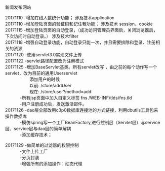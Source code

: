 新闻发布网站

20171110 -增加在线人数统计功能； 涉及技术application <br/>
20171110 -增加登陆页面的验证码和记住我功能； 涉及技术 session，cookie<br/>
20171115 -增加登陆页面的自动登录，（成功访问管理员界面后，关闭浏览器后，下次访问时自动登录。）  涉及技术filter<br/>
20171118 -增强自动登录功能，自动登录只能一次，并且需要排除和登录、注册相关的资源<br/>
20171120 -使用servlet3.0实现文件上传<br/>
20171122 -servlet路径配置改为注解模式<br/>
20171125 -增加BaseServlet基类。所有servlet改写 ，由之前的每个动作写一个servlet，改为目前的通用Userservlet<br/>
           &nbsp; &nbsp; &nbsp; &nbsp; &nbsp; &nbsp; &nbsp; &nbsp; &nbsp; &nbsp; 添加用户的时候<br/>
           &nbsp; &nbsp; &nbsp; &nbsp;  &nbsp; &nbsp; &nbsp; &nbsp; &nbsp; &nbsp; 以前: /store/addUser<br/>
           &nbsp; &nbsp; &nbsp; &nbsp; &nbsp; &nbsp; &nbsp; &nbsp; &nbsp; &nbsp;  现在: /store/user?method=add<br/>
         &nbsp; &nbsp; &nbsp; &nbsp; &nbsp; &nbsp; -所有jsp页面中加入自定义标签 fns  /WEB-INF/tlds/fns.tld<br/>
        &nbsp; &nbsp; &nbsp; &nbsp;  &nbsp; &nbsp; -用户注册成功后，发送激活邮件。<br/>
20171126 -dao层全部改用c3p0数据库连接池的方式链接，利用dbutils工具包来操作数据库<br/>
        &nbsp; &nbsp; &nbsp; &nbsp; &nbsp; &nbsp;  -模仿spring写一个工厂BeanFactory,进行控制层（Servlet层）与service层、service层与dao层的简单解耦<br/>
       &nbsp; &nbsp; &nbsp; &nbsp;  &nbsp; &nbsp;  -添加缓存技术；<br/>

20171129 -做简单的过滤器的权限控制<br/>
       &nbsp; &nbsp; &nbsp; &nbsp;  &nbsp; &nbsp;  -文件上传工厂<br/>
       &nbsp; &nbsp; &nbsp; &nbsp;  &nbsp; &nbsp;  -分页封装<br/>
&nbsp; &nbsp; &nbsp; &nbsp; &nbsp; &nbsp; -增强所有的添加操作：动态代理<br/>
